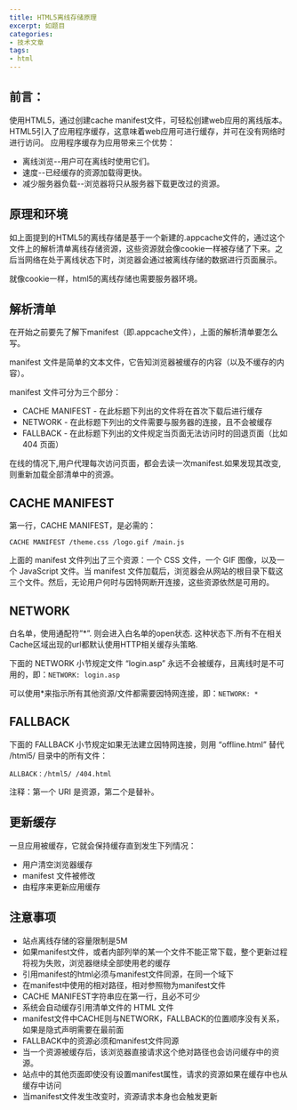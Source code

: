 ```yaml
---
title: HTML5离线存储原理
excerpt: 如题目
categories:
- 技术文章
tags:
- html
---
```


## 前言：
使用HTML5，通过创建cache manifest文件，可轻松创建web应用的离线版本。
HTML5引入了应用程序缓存，这意味着web应用可进行缓存，并可在没有网络时进行访问。
应用程序缓存为应用带来三个优势：
- 离线浏览--用户可在离线时使用它们。
- 速度--已经缓存的资源加载得更快。
- 减少服务器负载--浏览器将只从服务器下载更改过的资源。

## 原理和环境
如上面提到的HTML5的离线存储是基于一个新建的.appcache文件的，通过这个文件上的解析清单离线存储资源，这些资源就会像cookie一样被存储了下来。之后当网络在处于离线状态下时，浏览器会通过被离线存储的数据进行页面展示。

就像cookie一样，html5的离线存储也需要服务器环境。

## 解析清单
在开始之前要先了解下manifest（即.appcache文件），上面的解析清单要怎么写。

manifest 文件是简单的文本文件，它告知浏览器被缓存的内容（以及不缓存的内容）。

manifest 文件可分为三个部分：
- CACHE MANIFEST - 在此标题下列出的文件将在首次下载后进行缓存
- NETWORK - 在此标题下列出的文件需要与服务器的连接，且不会被缓存
- FALLBACK - 在此标题下列出的文件规定当页面无法访问时的回退页面（比如 404 页面）

在线的情况下,用户代理每次访问页面，都会去读一次manifest.如果发现其改变, 则重新加载全部清单中的资源。

## CACHE MANIFEST
第一行，CACHE MANIFEST，是必需的：

`CACHE MANIFEST /theme.css /logo.gif /main.js`

上面的 manifest 文件列出了三个资源：一个 CSS 文件，一个 GIF 图像，以及一个 JavaScript 文件。当 manifest 文件加载后，浏览器会从网站的根目录下载这三个文件。然后，无论用户何时与因特网断开连接，这些资源依然是可用的。

## NETWORK
白名单，使用通配符”*”. 则会进入白名单的open状态. 这种状态下.所有不在相关Cache区域出现的url都默认使用HTTP相关缓存头策略.

下面的 NETWORK 小节规定文件 “login.asp” 永远不会被缓存，且离线时是不可用的，即：`NETWORK: login.asp`

可以使用*来指示所有其他资源/文件都需要因特网连接，即：`NETWORK: *`

## FALLBACK
下面的 FALLBACK 小节规定如果无法建立因特网连接，则用 “offline.html” 替代 /html5/ 目录中的所有文件：

`ALLBACK：/html5/ /404.html`

注释：第一个 URI 是资源，第二个是替补。

## 更新缓存
一旦应用被缓存，它就会保持缓存直到发生下列情况：
- 用户清空浏览器缓存
- manifest 文件被修改
- 由程序来更新应用缓存

## 注意事项
- 站点离线存储的容量限制是5M
- 如果manifest文件，或者内部列举的某一个文件不能正常下载，整个更新过程将视为失败，浏览器继续全部使用老的缓存
- 引用manifest的html必须与manifest文件同源，在同一个域下
- 在manifest中使用的相对路径，相对参照物为manifest文件
- CACHE MANIFEST字符串应在第一行，且必不可少
- 系统会自动缓存引用清单文件的 HTML 文件
- manifest文件中CACHE则与NETWORK，FALLBACK的位置顺序没有关系，如果是隐式声明需要在最前面
- FALLBACK中的资源必须和manifest文件同源
- 当一个资源被缓存后，该浏览器直接请求这个绝对路径也会访问缓存中的资源。
- 站点中的其他页面即使没有设置manifest属性，请求的资源如果在缓存中也从缓存中访问
- 当manifest文件发生改变时，资源请求本身也会触发更新


